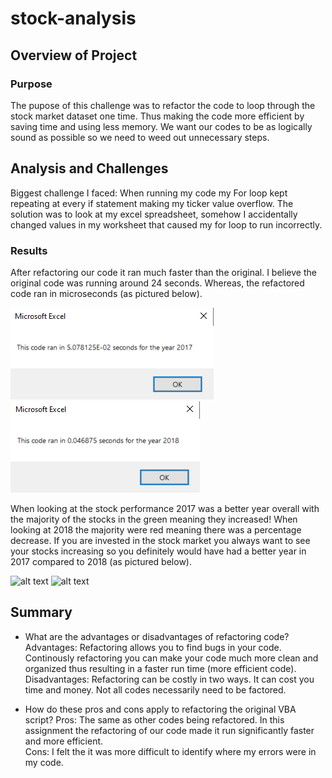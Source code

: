 # stock-analysis

## Overview of Project

### Purpose
The pupose of this challenge was to refactor the code to loop through the stock market dataset one time. Thus making the code more efficient by saving time and using less memory. We want our codes to be as logically sound as possible so we need to weed out unnecessary steps.

## Analysis and Challenges
Biggest challenge I faced: When running my code my For loop kept repeating at every if statement making my ticker value overflow. The solution was to look at my excel spreadsheet, somehow I accidentally changed values in my worksheet that caused my for loop to run incorrectly.

### Results
After refactoring our code it ran much faster than the original. I believe the original code was running around 24 seconds. Whereas, the refactored code ran in microseconds (as pictured below).

![alt text](https://github.com/amarks5/stock-analysis/blob/main/Resources/VBA_Challenge_2017.PNG)
![alt text](https://github.com/amarks5/stock-analysis/blob/main/Resources/VBA_Challenge_2018.PNG)

When looking at the stock performance 2017 was a better year overall with the majority of the stocks in the green meaning they increased! When looking at 2018 the majority were red meaning there was a percentage decrease. If you are invested in the stock market you always want to see your stocks increasing so you definitely would have had a better year in 2017 compared to 2018 (as pictured below).

![alt text]()
![alt text]()

## Summary
- What are the advantages or disadvantages of refactoring code?
Advantages: Refactoring allows you to find bugs in your code. Continously refactoring you can make your code much more clean and organized thus resulting in a faster run time (more efficient code). 
Disadvantages: Refactoring can be costly in two ways. It can cost you time and money. Not all codes necessarily need to be factored.

- How do these pros and cons apply to refactoring the original VBA script?
Pros: The same as other codes being refactored. In this assignment the refactoring of our code made it run significantly faster and more efficient.  
Cons: I felt the it was more difficult to identify where my errors were in my code.

